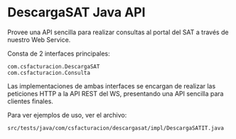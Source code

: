# DescargaSAT Java API

Provee una API sencilla para realizar consultas al portal del SAT a través
de nuestro Web Service.

Consta de 2 interfaces principales:

    com.csfacturacion.DescargaSAT
    com.csfacturacion.Consulta

Las implementaciones de ambas interfaces se encargan de realizar las peticiones
HTTP a la API REST del WS, presentando una API sencilla para clientes finales.

Para ver ejemplos de uso, ver el archivo:

    src/tests/java/com/csfacturacion/descargasat/impl/DescargaSATIT.java
